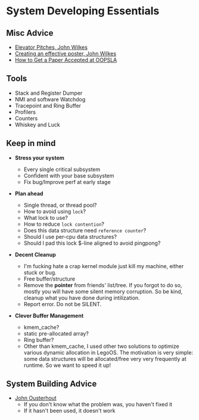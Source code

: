 # System Developing Essentials

## Misc Advice

- [Elevator Pitches, John Wilkes](http://conferences.inf.ed.ac.uk/EuroDW2018/keynotes/John-Wilkes-Keynote.pdf)
- [Creating an effective poster, John Wilkes](https://docs.google.com/document/d/1gkUWgYMQ37kJ-Bu4wmcEi7x30ZEnmRw99ZMSUhZcQtI/edit)
- [How to Get a Paper Accepted at OOPSLA](https://plg.uwaterloo.ca/~migod/research/beckOOPSLA.html)

## Tools

- Stack and Register Dumper
- NMI and software Watchdog
- Tracepoint and Ring Buffer
- Profilers
- Counters
- Whiskey and Luck

## Keep in mind

- __Stress your system__
    - Every single critical subsystem
    - Confident with your base subsystem
    - Fix bug/Improve perf at early stage
- __Plan ahead__
    - Single thread, or thread pool?
    - How to avoid using `lock`?
    - What lock to use?
    - How to reduce `lock contention`?
    - Does this data structure need `reference counter`?
    - Should I use per-cpu data structures?
    - Should I pad this lock $-line aligned to avoid pingpong?
- __Decent Cleanup__
    - I'm fucking hate a crap kernel module just kill my machine, either stuck or bug.
    - Free buffer/structure
    - Remove the __pointer__ from friends' list/tree. If you forgot to do so, mostly you will have some silent memory corruption. So be kind, cleanup what you have done during intilization.
    - Report error. Do not be SILENT.

- __Clever Buffer Management__
    - kmem_cache?
    - static pre-allocated array?
    - Ring buffer?
    - Other than kmem_cache, I used other two solutions to optimize various dynamic allocation in LegoOS. The motivation is very simple: some data structures will be allocated/free very very frequently at runtime. So we want to speed it up!

## System Building Advice

- [John Ousterhout](http://web.stanford.edu/~ouster/cgi-bin/sayings.php)
    - If you don't know what the problem was, you haven't fixed it
    - If it hasn't been used, it doesn't work
